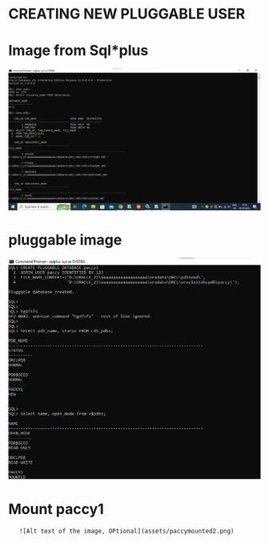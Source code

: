 # CREATING NEW PLUGGABLE USER
# Image from Sql*plus
![Alt text of the image, OPtional](assets/SHOWPATHOFPDBs.png)

# pluggable image

  ![Alt text of the image, OPtional](assets/pluggableseed.png)

  # Mount paccy1
       ![Alt text of the image, OPtional](assets/paccymounted2.png)
